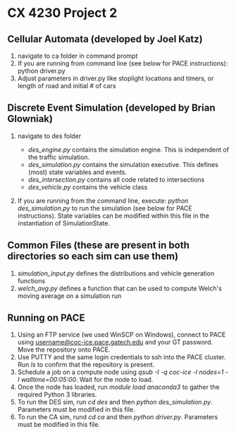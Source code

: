 # CX 4230 Project 2

## Cellular Automata (developed by Joel Katz)
1) navigate to ca folder in command prompt
2) If you are running from command line (see below for PACE instructions):
     python driver.py
3) Adjust parameters in driver.py like stoplight locations and timers, or length of road and initial # of cars

## Discrete Event Simulation (developed by Brian Glowniak)
1) navigate to des folder
     * *des_engine.py* contains the simulation engine. This is independent of the traffic simulation.
     * *des_simulation.py* contains the simulation executive. This defines (most) state variables and events.
     * *des_intersection.py* contains all code related to intersections
     * *des_vehicle.py* contains the vehicle class

2) If you are running from the command line, execute: *python des_simulation.py* to run the simulation (see below for PACE instructions). State variables can be modified within this file in the instantiation of SimulationState.

## Common Files (these are present in both directories so each sim can use them)
1) *simulation_input.py* defines the distributions and vehicle generation functions
2) *welch_avg.py* defines a function that can be used to compute Welch's moving average on a simulation run

## Running on PACE
1) Using an FTP service (we used WinSCP on Windows), connect to PACE using username@coc-ice.pace.gatech.edu and your GT password. Move the repository onto PACE.
2) Use PUTTY and the same login credentials to ssh into the PACE cluster. Run *ls* to confirm that the repository is present.
3) Schedule a job on a compute node using *qsub -I -q coc-ice -l nodes=1 -l walltime=00:05:00*. Wait for the node to load.
4) Once the node has loaded, run *module load anaconda3* to gather the required Python 3 libraries.
5) To run the DES sim, run *cd des* and then *python des_simulation.py*. Parameters must be modified in this file.
6) To run the CA sim, rund *cd ca* and then *python driver.py*. Parameters must be modified in this file.
